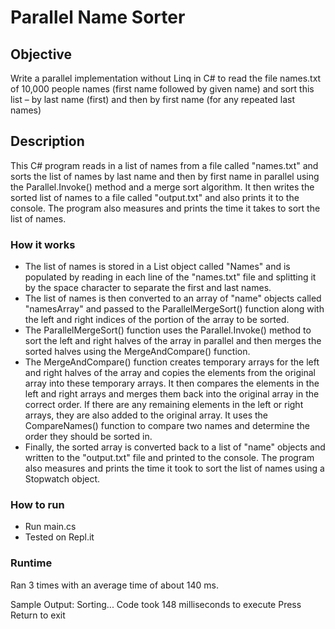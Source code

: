 # Parallel Name Sorter

## Objective

Write a parallel implementation without Linq in C# to read the file names.txt of 10,000 people names (first name followed by given name) and sort this list – by last name (first) and then by first name (for any repeated last names)

## Description

This C# program reads in a list of names from a file called "names.txt" and sorts the list of names by last name and then by first name in parallel using the Parallel.Invoke() method and a merge sort algorithm. It then writes the sorted list of names to a file called "output.txt" and also prints it to the console. The program also measures and prints the time it takes to sort the list of names.

### How it works

- The list of names is stored in a List<name> object called "Names" and is populated by reading in each line of the "names.txt" file and splitting it by the space character to separate the first and last names.
- The list of names is then converted to an array of "name" objects called "namesArray" and passed to the ParallelMergeSort() function along with the left and right indices of the portion of the array to be sorted.
- The ParallelMergeSort() function uses the Parallel.Invoke() method to sort the left and right halves of the array in parallel and then merges the sorted halves using the MergeAndCompare() function.
- The MergeAndCompare() function creates temporary arrays for the left and right halves of the array and copies the elements from the original array into these temporary arrays. It then compares the elements in the left and right arrays and merges them back into the original array in the correct order. If there are any remaining elements in the left or right arrays, they are also added to the original array. It uses the CompareNames() function to compare two names and determine the order they should be sorted in.
- Finally, the sorted array is converted back to a list of "name" objects and written to the "output.txt" file and printed to the console. The program also measures and prints the time it took to sort the list of names using a Stopwatch object.

### How to run

- Run main.cs
- Tested on Repl.it

### Runtime

Ran 3 times with an average time of about 140 ms.

Sample Output:
Sorting...
Code took 148 milliseconds to execute
Press Return to exit
